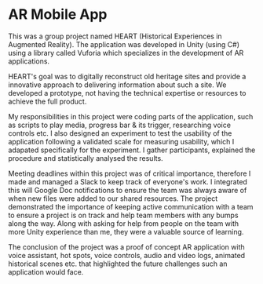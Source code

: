 # AR Mobile App

This was a group project named HEART (Historical Experiences in Augmented Reality). The application was developed in
Unity
(using C#) using a library called Vuforia which specializes in the development of AR applications.

HEART's goal was to digitally reconstruct old heritage sites and provide a innovative approach to delivering information
about
such a site. We developed a prototype, not having the technical expertise or resources to achieve the full product.

My responsibilities in this project were coding parts of the application, such as scripts to play media, progress bar &
its
trigger, researching voice controls etc. I also designed an experiment to test the usability of the application
following a
validated scale for measuring usability, which I adapated specifically for the experiment. I gather participants,
explained
the procedure and statistically analysed the results.

Meeting deadlines within this project was of critical importance, therefore I made and managed a Slack to keep track of
everyone's work. I integrated this will Google Doc notifications to ensure the team was always aware of when new files
were
added to our shared resources. The project demonstrated the importance of keeping active communication with a team to
ensure
a project is on track and help team members with any bumps along the way. Along with asking for help from people on the
team
with more Unity experience than me, they were a valuable source of learning.

The conclusion of the project was a proof of concept AR application with voice assistant, hot spots, voice controls,
audio
and video logs, animated historical scenes etc. that highlighted the future challenges such an application would face.